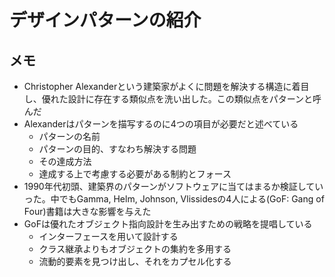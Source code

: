 # デザインパターンの紹介

## メモ
- Christopher Alexanderという建築家がよくに問題を解決する構造に着目し、優れた設計に存在する類似点を洗い出した。この類似点をパターンと呼んだ
- Alexanderはパターンを描写するのに4つの項目が必要だと述べている
    - パターンの名前
    - パターンの目的、すなわち解決する問題
    - その達成方法
    - 達成する上で考慮する必要がある制約とフォース
- 1990年代初頭、建築界のパターンがソフトウェアに当てはまるか検証していった。中でもGamma, Helm, Johnson, Vlissidesの4人による(GoF: Gang of Four)書籍は大きな影響を与えた
- GoFは優れたオブジェクト指向設計を生み出すための戦略を提唱している
    - インターフェースを用いて設計する
    - クラス継承よりもオブジェクトの集約を多用する
    - 流動的要素を見つけ出し、それをカプセル化する


